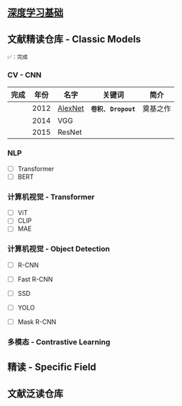 ## [深度学习基础](./Base/README.md)

## 文献精读仓库 - Classic Models

```
✅：完成
```
### CV - CNN



| 完成 | 年份 | 名字                                                         | 关键词   | 简介                                                     |
| ------ | ---- | ------------------------------------------------------------ | -------------------- | ------------------|
|       | 2012 | [AlexNet](./CNN/AlexNet.md) |   **`卷积`**、**`Dropout`**           |  奠基之作
|       | 2014 | VGG |              |  
|       | 2015 | ResNet |              |  


### NLP
- [ ] Transformer
- [ ] BERT

### 计算机视觉 - Transformer
- [ ] ViT
- [ ] CLIP
- [ ] MAE

### 计算机视觉 - Object Detection
- [ ] R-CNN
- [ ] Fast R-CNN
- [ ] SSD
- [ ] YOLO
- [ ] Mask R-CNN


### 多模态 - Contrastive Learning

## 精读 - Specific Field

## 文献泛读仓库
